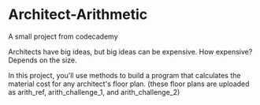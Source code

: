 # Architect-Arithmetic
A small project from codecademy

Architects have big ideas, but big ideas can be expensive. How expensive? Depends on the size.

In this project, you'll use methods to build a program that calculates the material cost for any architect's floor plan.
(these floor plans are uploaded as arith_ref, arith_challenge_1, and arith_challenge_2)
